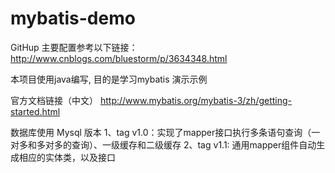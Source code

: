 # mybatis-demo
GitHup 主要配置参考以下链接：
http://www.cnblogs.com/bluestorm/p/3634348.html

本项目使用java编写, 目的是学习mybatis 演示示例

官方文档链接（中文）
http://www.mybatis.org/mybatis-3/zh/getting-started.html

数据库使用 Mysql
版本
1、tag  v1.0：实现了mapper接口执行多条语句查询（一对多和多对多的查询）、一级缓存和二级缓存
2、tag  v1.1: 通用mapper组件自动生成相应的实体类，以及接口